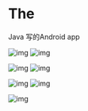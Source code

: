 # The
Java 写的Android app

![img](https://fyg1998.github.io/Picture/app1.png) ![img](https://fyg1998.github.io/Picture/app2.png)

![img](https://fyg1998.github.io/Picture/app3.png) ![img](https://fyg1998.github.io/Picture/app4.png)

![img](https://fyg1998.github.io/Picture/app5.png) ![img](https://fyg1998.github.io/Picture/app6.png)

![img](https://fyg1998.github.io/Picture/app7.png)
